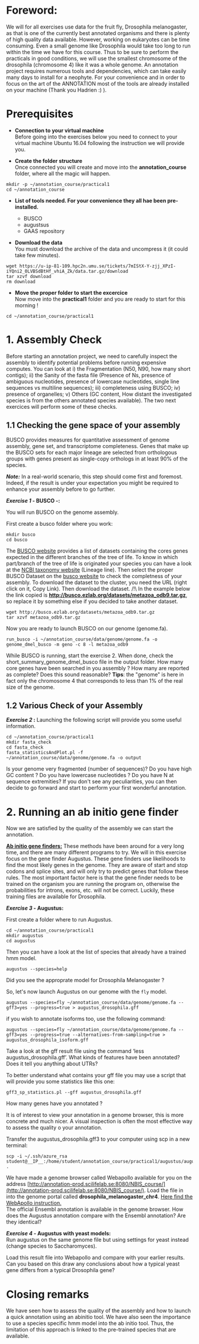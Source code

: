 # Foreword:

We will for all exercises use data for the fruit fly, Drosophila melanogaster, as that is one of the currently best annotated organisms and there is plenty of high quality data available. However, working on eukaryotes can be time consuming. Even a small genome like Drosophila would take too long to run within the time we have for this course. Thus to be sure to perform the practicals in good conditions, we will use the smallest chromosome of the drosophila (chromosome 4) like it was a whole genome.
An annotation project requires numerous tools and dependencies, which can take easily many days to install for a neophyte. For your convenience and in order to focus on the art of the ANNOTATION most of the tools are already installed on your machine (Thank you Hadrien :) ).

# Prerequisites

  * **Connection to your virtual machine**  
Before going into the exercises below you need to connect to your virtual machine Ubuntu 16.04 following the instruction we will provide you.

  * **Create the folder structure**  
Once connected you will create and move into the **annotation\_course** folder, where all the magic will happen.
```
mkdir -p ~/annotation_course/practical1
cd ~/annotation_course
```

  * **List of tools needed. For your convenience they all hae been pre-installed.**  

    * BUSCO
    * augustsus
    * GAAS repository

  * **Download the data**  
You must download the archive of the data and uncompress it (it could take few minutes).
```
wget https://u-ip-81-109.hpc2n.umu.se/tickets/7mIStX-Y-zjj_XPzI-iYQni2_0LVBSdBtHf_vhiA_Zk/data.tar.gz/download
tar xzvf download
rm download
```

  * **Move the proper folder to start the excercice**  
Now move into the **practical1** folder and you are ready to start for this morning !
```
cd ~/annotation_course/practical1
```

# 1. Assembly Check

Before starting an annotation project, we need to carefully inspect the assembly to identify potential problems before running expensive computes.
You can look at i) the Fragmentation (N50, N90, how many short contigs); ii) the Sanity of the fasta file (Presence of Ns, presence of ambiguous nucleotides, presence of lowercase nucleotides, single line sequences vs multiline sequences); iii) completeness using BUSCO; iv) presence of organelles; v) Others (GC content, How distant the investigated species is from the others annotated species available).
The two next exercices will perform some of these checks.

## 1.1 Checking the gene space of your assembly

BUSCO provides measures for quantitative assessment of genome assembly, gene set, and transcriptome completeness. Genes that make up the BUSCO sets for each major lineage are selected from orthologous groups with genes present as single-copy orthologs in at least 90% of the species.

***Note:*** In a real-world scenario, this step should come first and foremost. Indeed, if the result is under your expectation you might be required to enhance your assembly before to go further.

**_Exercise 1_ - BUSCO -:**

You will run BUSCO on the genome assembly.

First create a busco folder where you work:
```
mkdir busco
cd busco
```

The [BUSCO website](http://busco.ezlab.org) provides a list of datasets containing the cores genes expected in the different branches of the tree of life. To know in which part/branch of the tree of life is originated your species you can have a look at the [NCBI taxonomy website](https://www.ncbi.nlm.nih.gov/Taxonomy/Browser/wwwtax.cgi?id=7227) (Lineage line).
Then select the proper BUSCO Dataset on the [busco website](http://busco.ezlab.org) to check the completness of your assembly. To download the dataset to the cluster, you need the URL (right click on it, Copy Link). Then download the dataset.
/!\ In the example below the link copied is **http://busco.ezlab.org/datasets/metazoa_odb9.tar.gz**, so replace it by something else if you decided to take another dataset.
```
wget http://busco.ezlab.org/datasets/metazoa_odb9.tar.gz
tar xzvf metazoa_odb9.tar.gz
```

Now you are ready to launch BUSCO on our genome (genome.fa).
```
run_busco -i ~/annotation_course/data/genome/genome.fa -o genome_dmel_busco -m geno -c 8 -l metazoa_odb9
```

While BUSCO is running, start the exercise 2.
When done, check the short\_summary\_genome\_dmel\_busco file in the output folder. How many core genes have been searched in you assembly ? How many are reported as complete? Does this sound reasonable?
**Tips**: the "genome" is here in fact only the chromosome 4 that corresponds to less than 1% of the real size of the genome.

## 1.2 Various Check of your Assembly

**_Exercise 2_ :**
Launching the following script will provide you some useful information.

```
cd ~/annotation_course/practical1
mkdir fasta_check
cd fasta_check
fasta_statisticsAndPlot.pl -f ~/annotation_course/data/genome/genome.fa -o output
```

Is your genome very fragmented (number of sequences)? Do you have high GC content ? Do you have lowercase nucleotides ? Do you have N at sequence extremities? 
If you don't see any peculiarities, you can then decide to go forward and start to perform your first wonderful annotation.

# 2. Running an ab initio gene finder

Now we are satisfied by the quality of the assembly we can start the annotation.

<u>**Ab initio gene finders:**</u> These methods have been around for a very long time, and there are many different programs to try. We will in this exercise focus on the gene finder Augustus. These gene finders use likelihoods to find the most likely genes in the genome. They are aware of start and stop codons and splice sites, and will only try to predict genes that follow these rules. The most important factor here is that the gene finder needs to be trained on the organism you are running the program on, otherwise the probabilities for introns, exons, etc. will not be correct. Luckily, these training files are available for Drosophila.

**_Exercise 3_ - Augustus:**

First create a folder where to run Augustus.  

```
cd ~/annotation_course/practical1
mkdir augustus
cd augustus
```

Then you can have a look at the list of species that already have a trained hmm model.  

```
augustus --species=help
```

Did you see the approprate model for Drosophila Melanogaster ?

So, let's now launch Augustus on our genome with the `fly` model.

```
augustus --species=fly ~/annotation_course/data/genome/genome.fa --gff3=yes --progress=true > augustus_drosophila.gff
```

if you wish to annotate isoforms too, use the following command:

```
augustus --species=fly ~/annotation_course/data/genome/genome.fa --gff3=yes --progress=true --alternatives-from-sampling=true > augustus_drosophila_isoform.gff
```

Take a look at the gff result file using the command ‘less augustus_drosophila.gff’. What kinds of features have been annotated? Does it tell you anything about UTRs?

To better understand what contains your gff file you may use a script that will provide you some statistics like this one:
```
gff3_sp_statistics.pl --gff augustus_drosophila.gff
```
How many genes have you annotated ?

It is of interest to view your annotation in a genome browser, this is more concrete and much nicer. A visual inspection is often the most effective way to assess the quality o your annotation.

Transfer the augustus\_drosophila.gff3 to your computer using scp in a new terminal:   
```
scp -i ~/.ssh/azure_rsa student@__IP__:/home/student/annotation_course/practical1/augustus/augustus_drosophila.gff .
```

We have made a genome browser called Webapollo available for you on the address [http://annotation-prod.scilifelab.se:8080/NBIS_course/](http://annotation-prod.scilifelab.se:8080/NBIS_course/).
Load the file in into the genome portal called **drosophila\_melanogaster\_chr4**. [Here find the WebApollo instruction.](UsingWebapollo.md)
<br/>The official Ensembl annotation is available in the genome browser.
How does the Augustus annotation compare with the Ensembl annotation? Are they identical?

**_Exercise 4 -_ Augustus with yeast models:**  
Run augustus on the same genome file but using settings for yeast instead (change species to Saccharomyces).

Load this result file into Webapollo and compare with your earlier results. Can you based on this draw any conclusions about how a typical yeast gene differs from a typical Drosophila gene?

# Closing remarks

We have seen how to assess the quality of the assembly and how to launch a quick annotation using an abinitio tool.
We have also seen the importance to use a species specific hmm model into the ab initio tool. Thus, the limitation of this approach is linked to the pre-trained species that are available.
